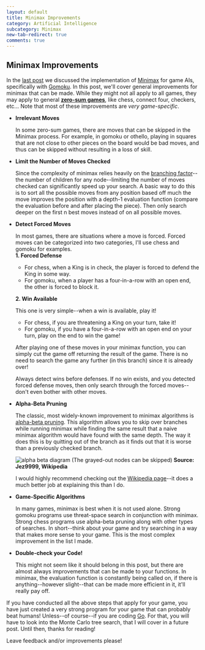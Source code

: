 ```yaml
---
layout: default
title: Minimax Improvements
category: Artificial Intelligence
subcategory: Minimax
new-tab-redirect: true
comments: true
---
```


## Minimax Improvements

In the [last post] we discussed the implementation of [Minimax][minimax wiki] for game AIs, specifically with [Gomoku][gomoku wiki]. In this post, we'll cover general improvements for minimax that can be made. While they might not all apply to all games, they may apply to general **[zero-sum games][zero-sum game wiki]**, like chess, connect four, checkers, etc... Note that most of these improvements are *very game-specific*.

- **Irrelevant Moves**

  In some zero-sum games, there are moves that can be skipped in the Minimax process. For example, in gomoku or othello, playing in squares that are not close to other pieces on the board would be bad moves, and thus can be skipped without resulting in a loss of skill.

- **Limit the Number of Moves Checked**

  Since the complexity of minimax relies heavily on the [branching factor]--the number of children for any node--limiting the number of moves checked can significantly speed up your search. A basic way to do this is to sort all the possible moves from any position based off much the move improves the position with a depth-1 evaluation function (compare the evaluation before and after placing the piece). Then only search deeper on the first n best moves instead of on all possible moves.

- **Detect Forced Moves**

  In most games, there are situations where a move is forced. Forced moves can be categorized into two categories, I'll use chess and gomoku for examples.  
  **1. Forced Defense**

    - For chess, when a King is in check, the player is forced to defend the King in some way.
    - For gomoku, when a player has a four-in-a-row with an open end, the other is forced to block it.

  **2. Win Available**

    This one is very simple--when a win is available, play it!

    - For chess, if you are threatening a King on your turn, take it!
    - For gomoku, if you have a four-in-a-row with an open end on your turn, play on the end to win the game!

    After playing one of these moves in your minimax function, you can simply cut the game off returning the result of the game. There is no need to search the game any further (in this branch) since it is already over!

  Always detect wins before defenses. If no win exists, and you detected forced defense moves, then only search through the forced moves--don't even bother with other moves.

- **Alpha-Beta Pruning**

  The classic, most widely-known improvement to minimax algorithms is [alpha-beta pruning]. This algorithm allows you to skip over branches while running minimax while finding the same result that a naive minimax algorithm would have found with the same depth. The way it does this is by quitting out of the branch as it finds out that it is worse than a previously checked branch.

  ![alpha beta diagram] (The grayed-out nodes can be skipped) **Source: Jez9999, Wikipedia**

  I would highly recommend checking out the [Wikipedia page][alpha-beta pruning]--it does a much better job at explaining this than I do.

- **Game-Specific Algorithms**

  In many games, minimax is best when it is not used alone. Strong gomoku programs use threat-space search in conjunction with minimax. Strong chess programs use alpha-beta pruning along with other types of searches. In short--think about your game and try searching in a way that makes more sense to your game. This is the most complex improvement in the list I made.

- **Double-check your Code!**

  This might not seem like it should belong in this post, but there are almost always improvements that can be made to your functions. In minimax, the evaluation function is constantly being called on, if there is anything--however slight--that can be made more efficient in it, it'll really pay off.

If you have conducted all the above steps that apply for your game, you have just created a very strong program for your game that can probably beat humans! Unless--of course--if you are coding [Go]. For that, you will have to look into the Monte Carlo tree search, that I will cover in a future post. Until then, thanks for reading!

Leave feedback and/or improvements please!

[last post]:{{site.baseurl}}/artificial%20intelligence/2015/12/11/minimax-for-gomoku-connect-five.html "minimax for gomoku"
[minimax wiki]:https://en.wikipedia.org/wiki/Minimax "minimax wikipedia"
[gomoku wiki]:https://en.wikipedia.org/wiki/Gomoku "gomoku wikipedia"
[zero-sum game wiki]:https://en.wikipedia.org/wiki/Zero-sum_game "zero-sum games wikipedia"
[branching factor]:https://en.wikipedia.org/wiki/Branching_factor "branching factor wikipedia"
[alpha-beta pruning]:https://en.wikipedia.org/wiki/Alpha–beta_pruning "alpha-beta pruning"
[alpha beta diagram]:{{site.baseurl}}/assets/AB_pruning.svg "alpha-beta diagram"
[Go]:https://en.wikipedia.org/wiki/Go_(game) "go board game wikipedia"
